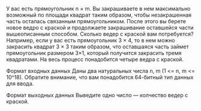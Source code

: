 У вас есть прямоугольник n × m. Вы закрашиваете в нем максимально возможный по площади квадрат таким образом, чтобы незакрашенная часть осталась связанным прямоугольником. После этого вы берете новое ведро с краской и продолжаете закрашивание оставшейся части вышеописанным способом. Сколько ведер с краской вам потребуется? Например, если у вас есть прямоугольник 3 × 4, то в нем можно закрасить квадрат 3 × 3 таким образом, что оставшаяся часть займет прямоугольник размером 3×1, который получится закрасить тремя квадратами. На весь процесс понадобится четыре ведра с краской.

Формат входных данных
Даны два натуральных числа n, m (1 <= n, m <= 10^18). Обратите внимание, что вам понадобится 64-битный тип данных для ввода.

Формат выходных данных
Выведите одно число — колчество ведер с краской.